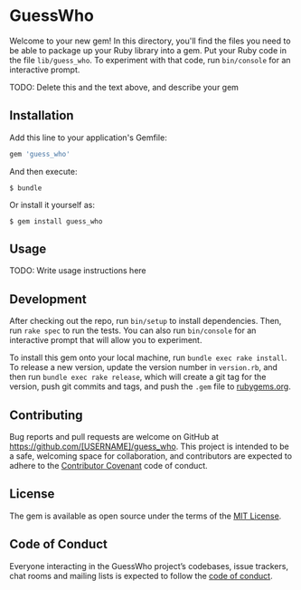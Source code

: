 # GuessWho

Welcome to your new gem! In this directory, you'll find the files you need to be able to package up your Ruby library into a gem. Put your Ruby code in the file `lib/guess_who`. To experiment with that code, run `bin/console` for an interactive prompt.

TODO: Delete this and the text above, and describe your gem

## Installation

Add this line to your application's Gemfile:

```ruby
gem 'guess_who'
```

And then execute:

    $ bundle

Or install it yourself as:

    $ gem install guess_who

## Usage

TODO: Write usage instructions here

## Development

After checking out the repo, run `bin/setup` to install dependencies. Then, run `rake spec` to run the tests. You can also run `bin/console` for an interactive prompt that will allow you to experiment.

To install this gem onto your local machine, run `bundle exec rake install`. To release a new version, update the version number in `version.rb`, and then run `bundle exec rake release`, which will create a git tag for the version, push git commits and tags, and push the `.gem` file to [rubygems.org](https://rubygems.org).

## Contributing

Bug reports and pull requests are welcome on GitHub at https://github.com/[USERNAME]/guess_who. This project is intended to be a safe, welcoming space for collaboration, and contributors are expected to adhere to the [Contributor Covenant](http://contributor-covenant.org) code of conduct.

## License

The gem is available as open source under the terms of the [MIT License](https://opensource.org/licenses/MIT).

## Code of Conduct

Everyone interacting in the GuessWho project’s codebases, issue trackers, chat rooms and mailing lists is expected to follow the [code of conduct](https://github.com/[USERNAME]/guess_who/blob/master/CODE_OF_CONDUCT.md).
